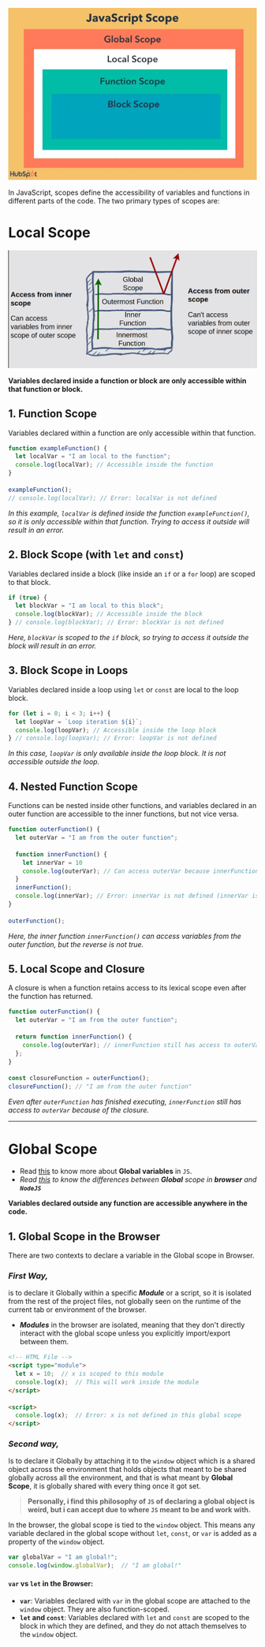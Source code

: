 
![](../../photos/Basics/Scopes.png)

In JavaScript, scopes define the accessibility of variables and functions in different parts of the code. The two primary types of scopes are:

# Local Scope

![](../../photos/Basics/LocalScope.png)

**Variables declared inside a function or block are only accessible within that function or block.**

## 1. **Function Scope**

Variables declared within a function are only accessible within that function.
```js
function exampleFunction() {
  let localVar = "I am local to the function";
  console.log(localVar); // Accessible inside the function
}

exampleFunction();
// console.log(localVar); // Error: localVar is not defined
```
*In this example, `localVar` is defined inside the function `exampleFunction()`, so it is only accessible within that function. Trying to access it outside will result in an error.*

## 2. **Block Scope (with `let` and `const`)**

Variables declared inside a block (like inside an `if` or a `for` loop) are scoped to that block.
```js
if (true) {
  let blockVar = "I am local to this block";
  console.log(blockVar); // Accessible inside the block
} // console.log(blockVar); // Error: blockVar is not defined
```
*Here, `blockVar` is scoped to the `if` block, so trying to access it outside the block will result in an error.*

## 3. **Block Scope in Loops**

Variables declared inside a loop using `let` or `const` are local to the loop block.
```js
for (let i = 0; i < 3; i++) {
  let loopVar = `Loop iteration ${i}`;
  console.log(loopVar); // Accessible inside the loop block
} // console.log(loopVar); // Error: loopVar is not defined
```
*In this case, `loopVar` is only available inside the loop block. It is not accessible outside the loop.*

## 4. **Nested Function Scope**

Functions can be nested inside other functions, and variables declared in an outer function are accessible to the inner functions, but not vice versa.
```js
function outerFunction() {
  let outerVar = "I am from the outer function";
  
  function innerFunction() {
    let innerVar = 10
    console.log(outerVar); // Can access outerVar because innerFunction is inside outerFunction
  }
  innerFunction();
  console.log(innerVar); // Error: innerVar is not defined (innerVar is only accessible inside innerFunction)
}

outerFunction();
```
*Here, the inner function `innerFunction()` can access variables from the outer function, but the reverse is not true.*

## 5. **Local Scope and Closure**

A closure is when a function retains access to its lexical scope even after the function has returned.
```js
function outerFunction() {
  let outerVar = "I am from the outer function";
  
  return function innerFunction() {
    console.log(outerVar); // innerFunction still has access to outerVar
  };
}

const closureFunction = outerFunction();
closureFunction(); // "I am from the outer function"
```
*Even after `outerFunction` has finished executing, `innerFunction` still has access to `outerVar` because of the closure.*

___

# **Global Scope**

- Read [this](https://flexiple.com/javascript/global-variables) to know more about **Global variables** in `JS`.
- *Read [this](https://dev.to/rahulvijayvergiya/nodejs-vs-browser-understanding-the-global-scope-battle-39al) to know the differences between **Global** scope in **browser** and **`NodeJS`***

**Variables declared outside any function are accessible anywhere in the code.**

## 1. Global Scope in the Browser

There are two contexts to declare a variable in the Global scope in Browser.

### ***First Way**,* 
is to declare it Globally within a specific ***Module*** or a script, so it is isolated from the rest of the project files, not globally seen on the runtime of the current tab or environment of the browser.
- ***Modules*** in the browser are isolated, meaning that they don't directly interact with the global scope unless you explicitly import/export between them.

```html
<!-- HTML File -->
<script type="module">
  let x = 10;  // x is scoped to this module
  console.log(x);  // This will work inside the module
</script>

<script>
  console.log(x);  // Error: x is not defined in this global scope
</script>
```

### ***Second way**,*
Is to declare it Globally by attaching it to the `window` object which is a shared object across the environment that holds objects that meant to be shared globally across all the environment, and that is what meant by **Global Scope**, it is globally shared with every thing once it got set.  

> __Personally, i find this philosophy of `JS` of declaring a global object is weird, but i can accept due to where `JS` meant to be and work with.__

In the browser, the global scope is tied to the `window` object. This means any variable declared in the global scope without `let`, `const`, or `var` is added as a property of the `window` object.
```js
var globalVar = "I am global!";
console.log(window.globalVar);  // "I am global!"
```

#### `var` vs `let` in the Browser:

- **`var`**: Variables declared with `var` in the global scope are attached to the `window` object. They are also function-scoped.
- **`let` and `const`**: Variables declared with `let` and `const` are scoped to the block in which they are defined, and they do not attach themselves to the `window` object.